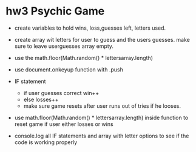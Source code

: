 # hw3 Psychic Game

* create variables to hold wins, loss,guesses left, letters used.

* create array wit letters for user to guess and  the users guesses. make sure to leave userguesses array empty.

* use the math.floor(Math.random() * lettersarray.length)

* use document.onkeyup function with .push 

* IF statement
    * if user guesses correct win++
    * else losses++
    * make sure game resets after user runs out of tries     if he looses. 

* use math.floor(Math.random() * lettersarray.length)        inside function to reset game if user either losses or     wins


* console.log all IF statements and array with letter        options to see if the code is working properly 


